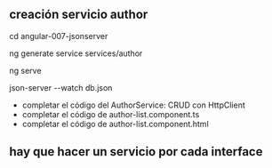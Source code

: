 ## creación servicio author

cd angular-007-jsonserver

ng generate service services/author

ng serve

json-server --watch db.json

* completar el código del AuthorService: CRUD con HttpClient
* completar el código de author-list.component.ts
* completar el código de author-list.component.html

## hay que hacer un servicio por cada interface

